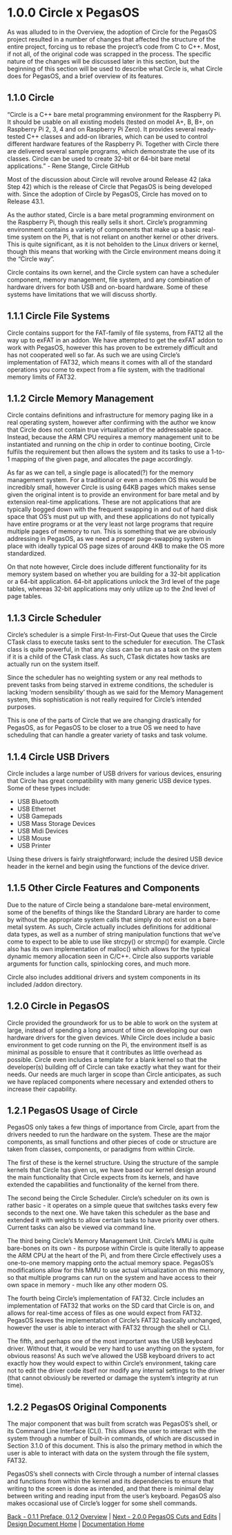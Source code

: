 # 1.0.0 Circle x PegasOS

As was alluded to in the Overview, the adoption of Circle for the PegasOS project resulted in a number of changes that affected the structure of the entire project, forcing us to rebase the project’s code from C to C++. Most, if not all, of the original code was scrapped in the process. The specific nature of the changes will be discussed later in this section, but the beginning of this section will be used to describe what Circle is, what Circle does for PegasOS, and a brief overview of its features.

## 1.1.0 Circle

“Circle is a C++ bare metal programming environment for the Raspberry Pi. It should be usable on all existing models (tested on model A+, B, B+, on Raspberry Pi 2, 3, 4 and on Raspberry Pi Zero). It provides several ready-tested C++ classes and add-on libraries, which can be used to control different hardware features of the Raspberry Pi. Together with Circle there are delivered several sample programs, which demonstrate the use of its classes. Circle can be used to create 32-bit or 64-bit bare metal applications.” - Rene Stange, Circle GitHub


Most of the discussion about Circle will revolve around Release 42 (aka Step 42) which is the release of Circle that PegasOS is being developed with. Since the adoption of Circle by PegasOS, Circle has moved on to Release 43.1.


As the author stated, Circle is a bare metal programming environment on the Raspberry Pi, though this really sells it short. Circle’s programming environment contains a variety of components that make up a basic real-time system on the Pi, that is not reliant on another kernel or other drivers. This is quite significant, as it is not beholden to the Linux drivers or kernel, though this means that working with the Circle environment means doing it the “Circle way”.


Circle contains its own kernel, and the Circle system can have a scheduler component, memory management, file system, and any combination of hardware drivers for both USB and on-board hardware. Some of these systems have limitations that we will discuss shortly.

## 1.1.1 Circle File Systems

Circle contains support for the FAT-family of file systems, from FAT12 all the way up to exFAT in an addon. We have attempted to get the exFAT addon to work with PegasOS, however this has proven to be extremely difficult and has not cooperated well so far. As such we are using Circle’s implementation of FAT32, which means it comes with all of the standard operations you come to expect from a file system, with the traditional memory limits of FAT32.

## 1.1.2 Circle Memory Management

Circle contains definitions and infrastructure for memory paging like in a real operating system, however after confirming with the author we know that Circle does not contain true virtualization of the addressable space. Instead, because the ARM CPU requires a memory management unit to be instantiated and running on the chip in order to continue booting, Circle fulfils the requirement but then allows the system and its tasks to use a 1-to-1 mapping of the given page, and allocates the page accordingly.


As far as we can tell, a single page is allocated(?) for the memory management system. For a traditional or even a modern OS this would be incredibly small, however Circle is using 64KB pages which makes sense given the original intent is to provide an environment for bare metal and by extension real-time applications. These are not applications that are typically bogged down with the frequent swapping in and out of hard disk space that OS’s must put up with, and these applications do not typically have entire programs or at the very least not large programs that require multiple pages of memory to run. This is something that we are obviously addressing in PegasOS, as we need a proper page-swapping system in place with ideally typical OS page sizes of around 4KB to make the OS more standardized.


On that note however, Circle does include different functionality for its memory system based on whether you are building for a 32-bit application or a 64-bit application. 64-bit applications unlock the 3rd level of the page tables, whereas 32-bit applications may only utilize up to the 2nd level of page tables.

## 1.1.3 Circle Scheduler

Circle’s scheduler is a simple First-In-First-Out Queue that uses the Circle CTask class to execute tasks sent to the scheduler for execution. The CTask class is quite powerful, in that any class can be run as a task on the system if it is a child of the CTask class. As such, CTask dictates how tasks are actually run on the system itself.


Since the scheduler has no weighting system or any real methods to prevent tasks from being starved in extreme conditions, the scheduler is lacking ‘modern sensibility’ though as we said for the Memory Management system, this sophistication is not really required for Circle’s intended purposes.


This is one of the parts of Circle that we are changing drastically for PegasOS, as for PegasOS to be closer to a true OS we need to have scheduling that can handle a greater variety of tasks and task volume.

## 1.1.4 Circle USB Drivers

Circle includes a large number of USB drivers for various devices, ensuring that Circle has great compatibility with many generic USB device types. Some of these types include:


* USB Bluetooth
* USB Ethernet
* USB Gamepads
* USB Mass Storage Devices
* USB Midi Devices
* USB Mouse
* USB Printer


Using these drivers is fairly straightforward; include the desired USB device header in the kernel and begin using the functions of the device driver.

## 1.1.5 Other Circle Features and Components

Due to the nature of Circle being a standalone bare-metal environment, some of the benefits of things like the Standard Library are harder to come by without the appropriate system calls that simply do not exist on a bare-metal system. As such, Circle actually includes definitions for additional data types, as well as a number of string manipulation functions that we’ve come to expect to be able to use like strcpy() or  strcmp() for example. Circle also has its own implementation of malloc() which allows for the typical dynamic memory allocation seen in C/C++. Circle also supports variable arguments for function calls, spinlocking cores, and much more.


Circle also includes additional drivers and system components in its included /addon directory.

## 1.2.0 Circle in PegasOS

Circle provided the groundwork for us to be able to work on the system at large, instead of spending a long amount of time on developing our own hardware drivers for the given devices. While Circle does include a basic environment to get code running on the Pi, the environment itself is as minimal as possible to ensure that it contributes as little overhead as possible. Circle even includes a template for a blank kernel so that the developer(s) building off of Circle can take exactly what they want for their needs. Our needs are much larger in scope than Circle anticipates, as such we have replaced components where necessary and extended others to increase their capability.

## 1.2.1 PegasOS Usage of Circle

PegasOS only takes a few things of importance from Circle, apart from the drivers needed to run the hardware on the system. These are the major components, as small functions and other pieces of code or structure are taken from classes, components, or paradigms from within Circle.


The first of these is the kernel structure. Using the structure of the sample kernels that Circle has given us, we have based our kernel design around the main functionality that Circle expects from its kernels, and have extended the capabilities and functionality of the kernel from there.


The second being the Circle Scheduler. Circle’s scheduler on its own is rather basic - it operates on a simple queue that switches tasks every few seconds to the next one. We have taken this scheduler as the base and extended it with weights to allow certain tasks to have priority over others. Current tasks can also be viewed via command line.


The third being Circle’s Memory Management Unit. Circle’s MMU is quite bare-bones on its own - its purpose within Circle is quite literally to appease the ARM CPU at the heart of the Pi, and from there Circle effectively uses a one-to-one memory mapping onto the actual memory space. PegasOS’s modifications allow for this MMU to use actual virtualization on this memory, so that multiple programs can run on the system and have access to their own space in memory - much like any other modern OS.


The fourth being Circle’s implementation of FAT32. Circle includes an implementation of FAT32 that works on the SD card that Circle is on, and allows for real-time access of files as one would expect from FAT32. PegasOS leaves the implementation of Circle’s FAT32 basically unchanged, however the user is able to interact with FAT32 through the shell or CLI.


The fifth, and perhaps one of the most important was the USB keyboard driver. Without that, it would be very hard to use anything on the system, for obvious reasons! As such we’ve allowed the USB keyboard drivers to act exactly how they would expect to within Circle’s environment, taking care not to edit the driver code itself nor modify any internal settings to the driver (that cannot obviously be reverted or damage the system’s integrity at run time).

## 1.2.2 PegasOS Original Components

The major component that was built from scratch was PegasOS’s shell, or its Command Line Interface (CLI). This allows the user to interact with the system through a number of built-in commands, of which are discussed in Section 3.1.0 of this document. This is also the primary method in which the user is able to interact with data on the system through the file system, FAT32.


PegasOS’s shell connects with Circle through a number of internal classes and functions from within the kernel and its dependencies to ensure that writing to the screen is done as intended, and that there is minimal delay between writing and reading input from the user’s keyboard. PegasOS also makes occasional use of Circle’s logger for some shell commands.

[Back - 0.1.1 Preface, 0.1.2 Overview](0_PREFACE_OVERVIEW.md) | [Next - 2.0.0 PegasOS Cuts and Edits](2_PEGASOS_CUTS_EDITS.md) | 
[Design Document Home](ADD_DESIGN_DOCUMENT.md) | [Documentation Home](../README.md)